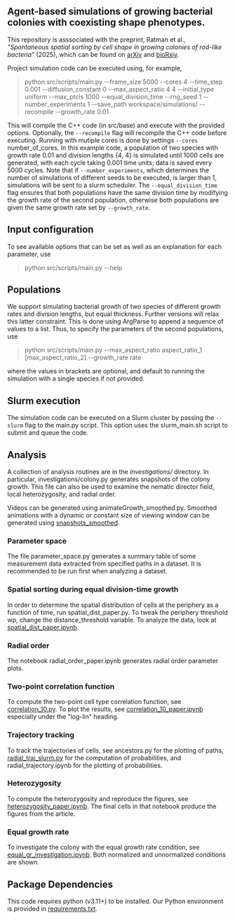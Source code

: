 ## Agent-based simulations of growing bacterial colonies with coexisting shape phenotypes.
This repository is asssociated with the preprint, Ratman et al., *"Spontaneous spatial sorting by cell shape in growing colonies of rod-like bacteria"* (2025), which can be found on [arXiv](https://doi.org/10.48550/arXiv.2501.11177) and [bioRxiv](https://doi.org/10.1101/2025.01.22.634274).

Project simulation code can be executed using, for example,

>  python src/scripts/main.py --frame_size 5000 --cores 4 --time_step 0.001 --diffusion_constant 0 --max_aspect_ratio 4 4 --initial_type uniform --max_ptcls 1000 --equal_division_time --rng_seed 1 --number_experiments 1 --save_path workspace/simulations/ --recompile --growth_rate 0.01
 

This will compile the C++ code (in src/base) and execute with the provided options. Optionally, the `--recompile` flag will recompile the C++ code before executing. Running with mutiple cores is done by settings `--cores` number_of_cores. In this example code, a population of two species with growth rate 0.01 and division lengths {4, 4} is simulated until 1000 cells are generated, with each cycle taking 0.001 time units; data is saved every 5000 cycles. Note that if `--number_experiments`, which determines the number of simulations of different seeds to be executed, is larger than 1, simulations will be sent to a slurm scheduler. The `--equal_division_time` flag ensures that both populations have the same division time by modifying the growth rate of the second population, otherwise both populations are given the same growth rate set by `--growth_rate`.

## Input configuration
To see available options that can be set as well as an explanation for each parameter, use

 
> python src/scripts/main.py --help
 

## Populations
We support simulating bacterial growth of two species of different growth rates and division lengths, but equal thickness. Further versions will relax this latter constraint. This is done using ArgParse to append a sequence of values to a list. Thus, to specify the parameters of the second populations, use

 

> python src/scripts/main.py --max_aspect_ratio aspect_ratio_1 [max_aspect_ratio_2] --growth_rate rate
 

where the values in brackets are optional, and default to running the simulation with a single species if not provided.

## Slurm execution
The simulation code can be executed on a Slurm cluster by passing the `--slurm` flag to the main.py script. This option uses the slurm_main.sh script to submit and queue the code.

## Analysis
A collection of analysis routines are in the *investigations/* directory. In particular, investigations/colony.py generates snapshots of the colony growth. This file can also be used to examine the nematic director field, local heterozygosity, and radial order.

Videos can be generated using animateGrowth_smoothed.py. Smoothed animations with a dynamic or constant size of viewing window can be generated using [snapshots_smoothed](investigations/tools/graphics/snapshots_smoothed.py).

### Parameter space
The file parameter_space.py generates a summary table of some measurement data extracted from specified paths in a dataset. It is recommended to be run first when analyzing a dataset.

### Spatial sorting during equal division-time growth
In order to determine the spatial distribution of cells at the periphery as a function of time, run spatial_dist_paper.py. To tweak the periphery threshold wp, change the distance_threshold variable. To analyze the data, look at [spatial_dist_paper.ipynb](investigations/spatial_dist_paper.ipynb).

### Radial order
The notebook radial_order_paper.ipynb generates radial order parameter plots.

### Two-point correlation function
To compute the two-point cell type correlation function, see [correlation_10.py](investigations/correlation_10.py). To plot the results, see [correlation_10_paper.ipynb](investigations/correlation_10_paper.ipynb) especially under the "log-lin" heading.

### Trajectory tracking
To track the trajectories of cells, see ancestors.py for the plotting of paths, [radial_traj_slurm.py](investigations/radial_traj_slurm.py) for the computation of probabilities, and radial_trajectory.ipynb for the plotting of probabilities.

### Heterozygosity
To compute the heterozygosity and reproduce the figures, see [heterozygosity_paper.ipynb](investigations/heterozygosity_paper.ipynb). The final cells in that notebook produce the figures from the article.

### Equal growth rate
To investigate the colony with the equal growth rate condition, see [equal_gr_investigation.ipynb](investigations/equal_gr_investigation.ipynb). Both normalized and unnormalized conditions are shown.


## Package Dependencies

This code requires python (v3.11+) to be installed. Our Python environment is provided in [requirements.txt](requirements.txt).

